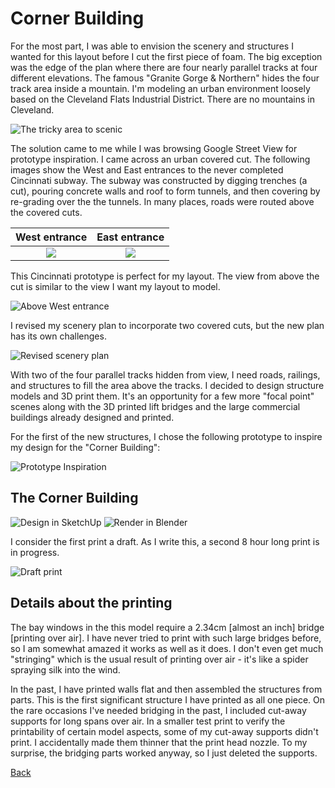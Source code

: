 # Corner Building

For the most part, I was able to envision the scenery and structures I wanted for this layout before I cut the first piece of foam. The big exception was the edge of the plan where there are four nearly parallel tracks at four different elevations. The famous "Granite Gorge & Northern" hides the four track area inside a mountain. I'm modeling an urban environment loosely based on the Cleveland Flats Industrial District. There are no mountains in Cleveland.

![The tricky area to scenic](revisedPlanWithCorner.png)

The solution came to me while I was browsing Google Street View for prototype inspiration. I came across an urban covered cut. The following images show the West and East entrances to the never completed Cincinnati subway. The subway was constructed by digging trenches (a cut), pouring concrete walls and roof to form tunnels, and then covering by re-grading over the the tunnels. In many places, roads were routed above the covered cuts.

West entrance         |   East entrance                  
:----------------------------------:|:----------------------------------:
![](cincinnatiSubwayWestEntrance.jpeg) |  ![](cincinnatiSubwayEastEntrance.jpg)



This Cincinnati prototype is perfect for my layout. The view from above the cut is similar to the view I want my layout to model.

![Above West entrance](cincinnatiSubwayAbove.png)

I revised my scenery plan to incorporate two covered cuts, but the new plan has its own challenges.

![Revised scenery plan](planRevisedCornerB.png)

With two of the four parallel tracks hidden from view, I need roads, railings, and structures to fill the area above the tracks. I decided to design structure models and 3D print them. It's an opportunity for a few more "focal point" scenes along with the 3D printed lift bridges and the large commercial buildings already designed and printed.

For the first of the new structures, I chose the following prototype to inspire my design for the "Corner Building":

![Prototype Inspiration](PrototypeCornerBuilding.png)

## The Corner Building

![Design in SketchUp](screenShotSketchUpCornerBuilding.png)
![Render in Blender](buildingCorner02.png)

I consider the first print a draft. As I write this, a second 8 hour long print is in progress.

![Draft print](buildingCornerDraft01.png)

## Details about the printing

The bay windows in the this model require a 2.34cm [almost an inch] bridge [printing over air]. I have never tried to print with such large bridges before, so I am somewhat amazed it works as well as it does. I don't even get much "stringing" which is the usual result of printing over air - it's like a spider spraying silk into the wind.

In the past, I have printed walls flat and then assembled the structures from parts. This is the first significant structure I have printed as all one piece. On the rare occasions I've needed bridging in the past, I included cut-away supports for long spans over air. In a smaller test print to verify the printability of certain model aspects, some of my cut-away supports didn't print. I accidentally made them thinner that the print head nozzle. To my surprise, the bridging parts worked anyway, so I just deleted the supports.

[Back](https://nscale4by8.github.io/nscale4x8/)
